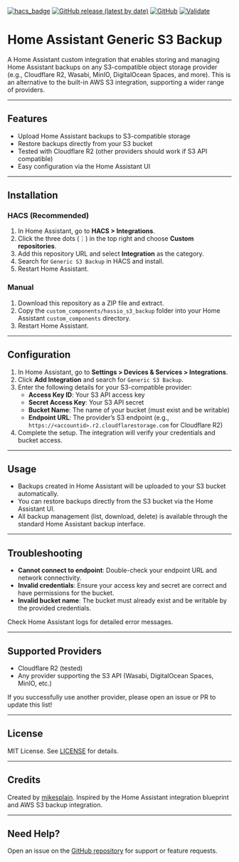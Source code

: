 [![hacs_badge](https://img.shields.io/badge/HACS-Custom-blue.svg)](https://github.com/hacs/integration)
[![GitHub release (latest by date)](https://img.shields.io/github/v/release/mikesplain/hassio-s3-backup)](https://github.com/mikesplain/hassio-s3-backup/releases)
[![GitHub](https://img.shields.io/github/license/mikesplain/hassio-s3-backup)](LICENSE)
[![Validate](https://github.com/mikesplain/hassio-s3-backup/actions/workflows/validate.yml/badge.svg)](https://github.com/mikesplain/hassio-s3-backup/actions/workflows/validate.yml)

# Home Assistant Generic S3 Backup

A Home Assistant custom integration that enables storing and managing Home Assistant backups on any S3-compatible object storage provider (e.g., Cloudflare R2, Wasabi, MinIO, DigitalOcean Spaces, and more). This is an alternative to the built-in AWS S3 integration, supporting a wider range of providers.

---

## Features

- Upload Home Assistant backups to S3-compatible storage
- Restore backups directly from your S3 bucket
- Tested with Cloudflare R2 (other providers should work if S3 API compatible)
- Easy configuration via the Home Assistant UI

---

## Installation

### HACS (Recommended)
1. In Home Assistant, go to **HACS > Integrations**.
2. Click the three dots (⋮) in the top right and choose **Custom repositories**.
3. Add this repository URL and select **Integration** as the category.
4. Search for `Generic S3 Backup` in HACS and install.
5. Restart Home Assistant.

### Manual
1. Download this repository as a ZIP file and extract.
2. Copy the `custom_components/hassio_s3_backup` folder into your Home Assistant `custom_components` directory.
3. Restart Home Assistant.

---

## Configuration

1. In Home Assistant, go to **Settings > Devices & Services > Integrations**.
2. Click **Add Integration** and search for `Generic S3 Backup`.
3. Enter the following details for your S3-compatible provider:
   - **Access Key ID**: Your S3 API access key
   - **Secret Access Key**: Your S3 API secret
   - **Bucket Name**: The name of your bucket (must exist and be writable)
   - **Endpoint URL**: The provider’s S3 endpoint (e.g., `https://<accountid>.r2.cloudflarestorage.com` for Cloudflare R2)
4. Complete the setup. The integration will verify your credentials and bucket access.

---

## Usage

- Backups created in Home Assistant will be uploaded to your S3 bucket automatically.
- You can restore backups directly from the S3 bucket via the Home Assistant UI.
- All backup management (list, download, delete) is available through the standard Home Assistant backup interface.

---

## Troubleshooting

- **Cannot connect to endpoint**: Double-check your endpoint URL and network connectivity.
- **Invalid credentials**: Ensure your access key and secret are correct and have permissions for the bucket.
- **Invalid bucket name**: The bucket must already exist and be writable by the provided credentials.

Check Home Assistant logs for detailed error messages.

---

## Supported Providers

- Cloudflare R2 (tested)
- Any provider supporting the S3 API (Wasabi, DigitalOcean Spaces, MinIO, etc.)

If you successfully use another provider, please open an issue or PR to update this list!

---

## License

MIT License. See [LICENSE](LICENSE) for details.

---

## Credits

Created by [mikesplain](https://github.com/mikesplain). Inspired by the Home Assistant integration blueprint and AWS S3 backup integration.

---

## Need Help?

Open an issue on the [GitHub repository](https://github.com/mikesplain/hassio-s3-backup/issues) for support or feature requests.
